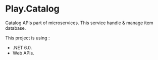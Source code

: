 # Play.Catalog
Catalog APIs part of microservices.
This service handle & manage item database.

This project is using :
- .NET 6.0.
- Web APIs.

